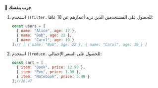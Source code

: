 🧪 **جرب بنفسك**
1.	استخدم `()filter.` للحصول على المستخدمين الذين تزيد أعمارهم عن 18 عامًا:
    ```javascript
    const users = [
      { name: "Alice", age: 17 },
      { name: "Bob", age: 22 },
      { name: "Carol", age: 19 }
    ];// [ { name: "Bob", age: 22 }, { name: "Carol", age: 19 } ]

    
    ```
2.	استخدم `()reduce.` للحصول على السعر الإجمالي:
    ```javascript
    const cart = [
      { item: "Book", price: 12.99 },
      { item: "Pen", price: 1.99 },
      { item: "Notebook", price: 5.49 }
    ];//20.47

    
    ```
     